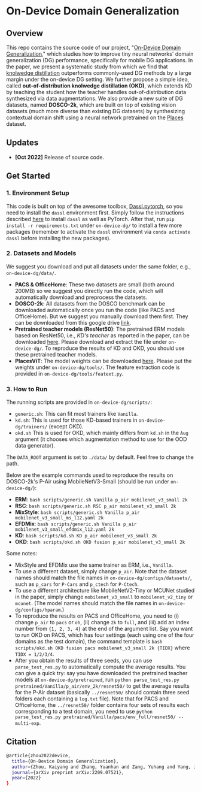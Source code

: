 # On-Device Domain Generalization

## Overview

This repo contains the source code of our project, "[On-Device Domain Generalization](https://arxiv.org/abs/2209.07521)," which studies how to improve tiny neural networks' domain generalization (DG) performance, specifically for mobile DG applications. In the paper, we present a systematic study from which we find that [knolwedge distillation](https://arxiv.org/abs/1503.02531) outperforms commonly-used DG methods by a large margin under the on-device DG setting. We further propose a simple idea, called **out-of-distribution knolwedge distillation (OKD)**, which extends KD by teaching the student how the teacher handles out-of-distribution data synthesized via data augmentations. We also provide a new suite of DG datasets, named **DOSCO-2k**, which are built on top of existing vision datasets (much more diverse than existing DG datasets) by synthesizing contextual domain shift using a neural network pretrained on the [Places](http://places2.csail.mit.edu/) dataset.

## Updates

- **[Oct 2022]** Release of source code.

## Get Started

### 1. Environment Setup

This code is built on top of the awesome toolbox, [Dassl.pytorch](https://github.com/KaiyangZhou/Dassl.pytorch), so you need to install the `dassl` environment first. Simply follow the instructions described [here](https://github.com/KaiyangZhou/Dassl.pytorch#installation) to install `dassl` as well as PyTorch. After that, run `pip install -r requirements.txt` under `on-device-dg/` to install a few more packages (remember to activate the `dassl` environment via `conda activate dassl` before installing the new packages).

### 2. Datasets and Models

We suggest you download and put all datasets under the same folder, e.g., `on-device-dg/data/`.

- **PACS & OfficeHome**: These two datasets are small (both around 200MB) so we suggest you directly run the code, which will automatically download and preprocess the datasets.
- **DOSCO-2k**: All datasets from the DOSCO benchmark can be downloaded automatically once you run the code (like PACS and OfficeHome). But we suggest you manually download them first. They can be downloaded from this google drive [link](https://drive.google.com/drive/folders/1QJTz4vJ4Jta6Co6UHYmVnXJUGK1H9-G3?usp=sharing).
- **Pretrained teacher models (ResNet50)**: The pretrained ERM models based on ResNet50, i.e., *KD's teacher* as reported in the paper, can be downloaded [here](https://drive.google.com/file/d/1x7jk8ibhlEsh4RQwrepK-mbg5NflLnQG/view?usp=sharing). Please download and extract the file under `on-device-dg/`. To reproduce the results of KD and OKD, you should use these pretrained teacher models.
- **PlacesViT**: The model weights can be downloaded [here](https://drive.google.com/file/d/1__940fYMzzObU48JP3cveVHbUeexhk23/view?usp=sharing). Please put the weights under `on-device-dg/tools/`. The feature extraction code is provided in `on-device-dg/tools/featext.py`.

### 3. How to Run

The running scripts are provided in `on-device-dg/scripts/`:
- `generic.sh`: This can fit most trainers like `Vanilla`.
- `kd.sh`: This is used for those KD-based trainers in `on-device-dg/trainers/` (except OKD).
- `okd.sh` This is used for OKD, which mainly differs from `kd.sh` in the `Aug` argument (it chooses which augmentation method to use for the OOD data generator).

The `DATA_ROOT` argument is set to `./data/` by default. Feel free to change the path.

Below are the example commands used to reproduce the results on DOSCO-2k's P-Air using MobileNetV3-Small (should be run under `on-device-dg/`):
- **ERM**: `bash scripts/generic.sh Vanilla p_air mobilenet_v3_small 2k`
- **RSC**: `bash scripts/generic.sh RSC p_air mobilenet_v3_small 2k`
- **MixStyle**: `bash scripts/generic.sh Vanilla p_air mobilenet_v3_small_ms_l12.yaml 2k`
- **EFDMix**: `bash scripts/generic.sh Vanilla p_air mobilenet_v3_small_efdmix_l12.yaml 2k`
- **KD**: `bash scripts/kd.sh KD p_air mobilenet_v3_small 2k`
- **OKD**: `bash scripts/okd.sh OKD fusion p_air mobilenet_v3_small 2k`

Some notes:
- MixStyle and EFDMix use the same trainer as ERM, i.e., `Vanilla`.
- To use a different dataset, simply change `p_air`. Note that the dataset names should match the file names in `on-device-dg/configs/datasets/`, such as `p_cars` for `P-Cars` and `p_ctech` for `P-Ctech`.
- To use a different architecture like MobileNetV2-Tiny or MCUNet studied in the paper, simply change `mobilenet_v3_small` to `mobilenet_v2_tiny` or `mcunet`. (The model names should match the file names in `on-device-dg/configs/hparam`.)
- To reproduce the results on PACS and OfficeHome, you need to (i) change `p_air` to `pacs` or `oh`, (ii) change `2k` to `full`, and (iii) add an index number from `{1, 2, 3, 4}` at the end of the argument list. Say you want to run OKD on PACS, which has four settings (each using one of the four domains as the test domain), the command template is `bash scripts/okd.sh OKD fusion pacs mobilenet_v3_small 2k {TIDX}` where `TIDX = 1/2/3/4`.
- After you obtain the results of three seeds, you can use `parse_test_res.py` to automatically compute the average results. You can give a quick try: say you have downloaded the pretrained teacher models at `on-device-dg/pretrained`, run `python parse_test_res.py pretrained/Vanilla/p_air/env_2k/resnet50/` to get the average results for the P-Air dataset (basically `../resnet50/` should contain three seed folders each containing a `log.txt` file). Note that for PACS and OfficeHome, the `../resnet50/` folder contains four sets of results each corresponding to a test domain, you need to use `python parse_test_res.py pretrained/Vanilla/pacs/env_full/resnet50/ --multi-exp`.

## Citation

```bash
@article{zhou2022device,
  title={On-Device Domain Generalization},
  author={Zhou, Kaiyang and Zhang, Yuanhan and Zang, Yuhang and Yang, Jingkang and Loy, Chen Change and Liu, Ziwei},
  journal={arXiv preprint arXiv:2209.07521},
  year={2022}
}
```
